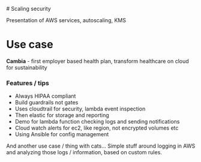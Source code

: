 ​# Scaling security

Presentation of AWS services, autoscaling, KMS

# Use case

**Cambia** - first employer based health plan, transform healthcare on cloud for sustainability

### Features / tips 
  - Always HIPAA compliant
  - Build guardrails not gates
  - Uses cloudtrail for security, lambda event inspection
  - Then elastic for storage and reporting
  - Demo for lambda function checking logs and sending notifications
  - Cloud watch alerts for ec2, like region, not encrypted volumes etc
  - Using Ansible for config management

And another use case / thing with cats... Simple stuff around logging in AWS and
analyzing those logs / information, based on custom rules.
